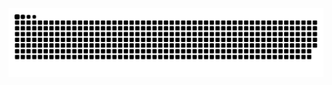 <picture>
  <source media="(prefers-color-scheme: dark)" srcset="https://github.com/idoingno/idoingno/raw/main/github-snake-dark.svg">
  <source media="(prefers-color-scheme: light)" srcset="https://github.com/idoingno/idoingno/raw/main/github-snake.svg">
  <img src="https://github.com/Fgaoxing/Fgaoxing/raw/main/github-snake.svg">
</picture>

